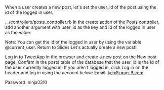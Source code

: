 When a user creates a new post, let's set the user_id of the post using the id of the logged in user.
  
.../controllers/posts_controller.rb
In the create action of the Posts controller, add another argument with user_id as the key and id of the logged in user as the value.
 
Note:
You can get the id of the logged in user by using the variable @current_user.
Return to Slides
Let's actually create a new post!
  
Log in to TweetApp in the browser and create a new post on the New post page.
Confirm in the posts table of the database that the user_id is the id of the user currently logged in!
If you aren't logged in, click Log in on the header and log in using the account below:
Email: 
ken@prog-8.com

Password: 
ninja0310
